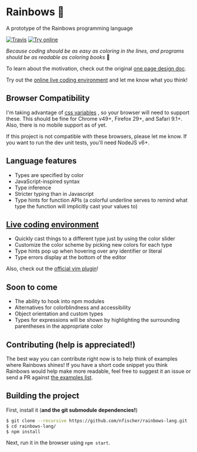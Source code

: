 # Rainbows :rainbow:
A prototype of the Rainbows programming language

[![Travis](https://img.shields.io/travis/nfischer/rainbows-lang.svg?style=flat-square)](https://travis-ci.org/nfischer/rainbows-lang)
[![Try online](https://img.shields.io/badge/try_it-online!-yellow.svg?style=flat-square)](https://nfischer.github.io/rainbows-lang/)

*Because coding should be as easy as coloring in the lines, and programs should
be as readable as coloring books* :art:

To learn about the motivation, check out the original [one page design
doc](doc/OnePager3v2.pdf).

Try out the [online live coding
environment](https://nfischer.github.io/rainbows-lang/ ) and let me know what you
think!

## Browser Compatibility

I'm taking advantage of [css
variables](https://developers.google.com/web/updates/2016/02/css-variables-why-should-you-care?hl=en)
, so your browser will need to support these. This should be fine for Chrome
v49+, Firefox 29+, and Safari 9.1+. Also, there is no mobile support as of yet.

If this project is not compatible with these browsers, please let me know. If
you want to run the dev unit tests, you'll need NodeJS v6+.

## Language features

 - Types are specified by color
 - JavaScript-inspired syntax
 - Type inference
 - Stricter typing than in Javascript
 - Type hints for function APIs (a colorful underline serves to remind what type
   the function will implicitly cast your values to)

## [Live coding environment](https://nfischer.github.io/rainbows-lang/)

 - Quickly cast things to a different type just by using the color slider
 - Customize the color scheme by picking new colors for each type
 - Type hints pop up when hovering over any identifier or literal
 - Type errors display at the bottom of the editor

Also, check out the [official vim
plugin](https://github.com/nfischer/vim-rainbows)!

## Soon to come

 - The ability to hook into npm modules
 - Alternatives for colorblindness and accessibility
 - Object orientation and custom types
 - Types for expressions will be shown by highlighting the surrounding
   parentheses in the appropriate color

## Contributing (help is appreciated!)

The best way you can contribute right now is to help think of examples where
Rainbows shines! If you have a short code snippet you think Rainbows would help
make more readable, feel free to suggest it an issue or send a PR against [the
examples list](src/rb-examples.js).

## Building the project

First, install it (**and the git submodule dependencies!**)

```Bash
$ git clone --recursive https://github.com/nfischer/rainbows-lang.git
$ cd rainbows-lang/
$ npm install
```

Next, run it in the browser using `npm start`.
